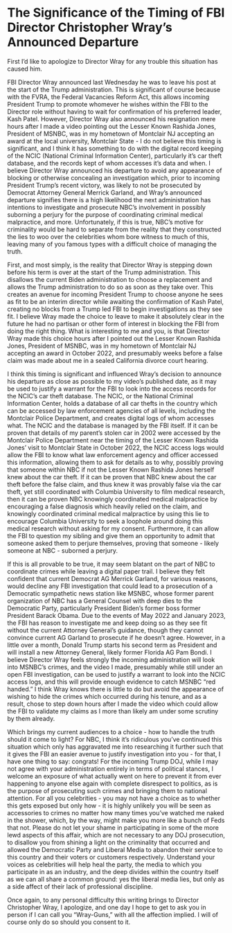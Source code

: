 # The Significance of the Timing of FBI Director Christopher Wray’s Announced Departure

First I’d like to apologize to Director Wray for any trouble this situation has caused him.

FBI Director Wray announced last Wednesday he was to leave his post at the start of the Trump administration. This is significant of course because with the FVRA, the Federal Vacancies Reform Act, this allows incoming President Trump to promote whomever he wishes within the FBI to the Director role without having to wait for confirmation of his preferred leader, Kash Patel. However, Director Wray also announced his resignation mere hours after I made a video pointing out the Lesser Known Rashida Jones, President of MSNBC, was in my hometown of Montclair NJ accepting an award at the local university, Montclair State - I do not believe this timing is significant, and I think it has something to do with the digital record keeping of the NCIC (National Criminal Information Center), particularly it’s car theft database, and the records kept of whom accesses it’s data and when. I believe Director Wray announced his departure to avoid any appearance of blocking or otherwise concealing an investigation which, prior to incoming President Trump’s recent victory, was likely to not be prosecuted by Democrat Attorney General Merrick Garland, and Wray’s announced departure signifies there is a high likelihood the next administration has intentions to investigate and prosecute NBC’s involvement in possibly suborning a perjury for the purpose of coordinating criminal medical malpractice, and more. Unfortunately, if this is true, NBC’s motive for criminality would be hard to separate from the reality that they constructed the lies to woo over the celebrities whom bore witness to much of this, leaving many of you famous types with a difficult choice of managing the truth.

First, and most simply, is the reality that Director Wray is stepping down before his term is over at the start of the Trump administration. This disallows the current Biden administration to choose a replacement and allows the Trump administration to do so as soon as they take over. This creates an avenue for incoming President Trump to choose anyone he sees as fit to be an interim director while awaiting the confirmation of Kash Patel, creating no blocks from a Trump led FBI to begin investigations as they see fit. I believe Wray made the choice to leave to make it absolutely clear in the future he had no partisan or other form of interest in blocking the FBI from doing the right thing. What is interesting to me and you, is that Director Wray made this choice hours after I pointed out the Lesser Known Rashida Jones, President of MSNBC, was in my hometown of Montclair NJ accepting an award in October 2022, and presumably weeks before a false claim was made about me in a sealed California divorce court hearing.

I think this timing is significant and influenced Wray’s decision to announce his departure as close as possible to my video’s published date, as it may be used to justify a warrant for the FBI to look into the access records for the NCIC’s car theft database. The NCIC, or the National Criminal Information Center, holds a database of all car thefts in the country which can be accessed by law enforcement agencies of all levels, including the Montclair Police Department, and creates digital logs of whom accesses what. The NCIC and the database is managed by the FBI itself. If it can be proven that details of my parent’s stolen car in 2002 were accessed by the Montclair Police Department near the timing of the Lesser Known Rashida Jones’ visit to Montclair State in October 2022, the NCIC access logs would allow the FBI to know what law enforcement agency and officer accessed this information, allowing them to ask for details as to why, possibly proving that someone within NBC if not the Lesser Known Rashida Jones herself knew about the car theft. If it can be proven that NBC knew about the car theft before the false claim, and thus knew it was provably false via the car theft, yet still coordinated with Columbia University to film medical research, then it can be proven NBC knowingly coordinated medical malpractice by encouraging a false diagnosis which heavily relied on the claim, and knowingly coordinated criminal medical malpractice by using this lie to encourage Columbia University to seek a loophole around doing this medical research without asking for my consent. Furthermore, it can allow the FBI to question my sibling and give them an opportunity to admit that someone asked them to perjure themselves, proving that someone - likely someone at NBC - suborned a perjury.

If this is all provable to be true, it may seem blatant on the part of NBC to coordinate crimes while leaving a digital paper trail. I believe they felt confident that current Democrat AG Merrick Garland, for various reasons, would decline any FBI investigation that could lead to a prosecution of a Democratic sympathetic news station like MSNBC, whose former parent organization of NBC has a General Counsel with deep dies to the Democratic Party, particularly President Biden’s former boss former President Barack Obama. Due to the events of May 2022 and January 2023, the FBI has reason to investigate me and keep doing so as they see fit without the current Attorney General’s guidance, though they cannot convince current AG Garland to prosecute if he doesn’t agree. However, in a little over a month, Donald Trump starts his second term as President and will install a new Attorney General, likely former Florida AG Pam Bondi. I believe Director Wray feels strongly the incoming administration will look into MSNBC’s crimes, and the video I made, presumably while still under an open FBI investigation, can be used to justify a warrant to look into the NCIC access logs, and this will provide enough evidence to catch MSNBC “red handed.” I think Wray knows there is little to do but avoid the appearance of wishing to hide the crimes which occurred during his tenure, and as a result, chose to step down hours after I made the video which could allow the FBI to validate my claims as I more than likely am under some scrutiny by them already.

Which brings my current audiences to a choice - how to handle the truth should it come to light? For NBC, I think it’s ridiculous you’ve continued this situation which only has aggravated me into researching it further such that it gives the FBI an easier avenue to justify investigation into you - for that, I have one thing to say: congrats! For the incoming Trump DOJ, while I may not agree with your administration entirely in terms of political stances, I welcome an exposure of what actually went on here to prevent it from ever happening to anyone else again with complete disrespect to politics, as is the purpose of prosecuting such crimes and bringing them to national attention. For all you celebrities - you may not have a choice as to whether this gets exposed but only how - it is highly unlikely you will be seen as accessories to crimes no matter how many times you’ve watched me naked in the shower, which, by the way, might make you more like a bunch of Feds that not. Please do not let your shame in participating in some of the more lewd aspects of this affair, which are not necessary to any DOJ prosecution, to disallow you from shining a light on the criminality that occurred and allowed the Democratic Party and Liberal Media to abandon their service to this country and their voters or customers respectively. Understand your voices as celebrities will help heal the party, the media to which you participate in as an industry, and the deep divides within the country itself as we can all share a common ground: yes the liberal media lies, but only as a side affect of their lack of professional discipline.

Once again, to any personal difficulty this writing brings to Director Christopher Wray, I apologize, and one day I hope to get to ask you in person if I can call you “Wray-Guns,” with all the affection implied. I will of course only do so should you consent to it.
